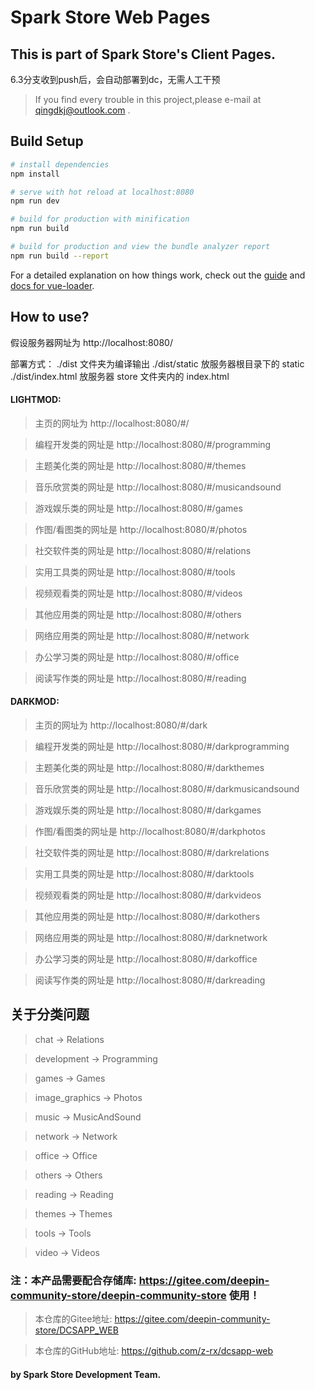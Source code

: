 # Spark Store Web Pages

## This is part of Spark Store's Client Pages.

6.3分支收到push后，会自动部署到dc，无需人工干预

> If you find every trouble in this project,please e-mail at qingdkj@outlook.com .


## Build Setup

``` bash
# install dependencies
npm install

# serve with hot reload at localhost:8080
npm run dev

# build for production with minification
npm run build

# build for production and view the bundle analyzer report
npm run build --report
```

For a detailed explanation on how things work, check out the [guide](http://vuejs-templates.github.io/webpack/) and [docs for vue-loader](http://vuejs.github.io/vue-loader).


## How to use?

假设服务器网址为 http://localhost:8080/

部署方式：
./dist 文件夹为编译输出
./dist/static 放服务器根目录下的 static
./dist/index.html 放服务器 store 文件夹内的 index.html


#### LIGHTMOD:

> 主页的网址为 http://localhost:8080/#/

> 编程开发类的网址是 http://localhost:8080/#/programming

> 主题美化类的网址是 http://localhost:8080/#/themes

> 音乐欣赏类的网址是 http://localhost:8080/#/musicandsound

> 游戏娱乐类的网址是 http://localhost:8080/#/games

> 作图/看图类的网址是 http://localhost:8080/#/photos

> 社交软件类的网址是 http://localhost:8080/#/relations

> 实用工具类的网址是 http://localhost:8080/#/tools

> 视频观看类的网址是 http://localhost:8080/#/videos

> 其他应用类的网址是 http://localhost:8080/#/others

> 网络应用类的网址是 http://localhost:8080/#/network

> 办公学习类的网址是 http://localhost:8080/#/office

> 阅读写作类的网址是 http://localhost:8080/#/reading

#### DARKMOD:
> 主页的网址为 http://localhost:8080/#/dark

> 编程开发类的网址是 http://localhost:8080/#/darkprogramming

> 主题美化类的网址是 http://localhost:8080/#/darkthemes

> 音乐欣赏类的网址是 http://localhost:8080/#/darkmusicandsound

> 游戏娱乐类的网址是 http://localhost:8080/#/darkgames

> 作图/看图类的网址是 http://localhost:8080/#/darkphotos

> 社交软件类的网址是 http://localhost:8080/#/darkrelations

> 实用工具类的网址是 http://localhost:8080/#/darktools

> 视频观看类的网址是 http://localhost:8080/#/darkvideos

> 其他应用类的网址是 http://localhost:8080/#/darkothers

> 网络应用类的网址是 http://localhost:8080/#/darknetwork

> 办公学习类的网址是 http://localhost:8080/#/darkoffice

> 阅读写作类的网址是 http://localhost:8080/#/darkreading




## 关于分类问题
> chat -> Relations

> development -> Programming

> games -> Games

> image_graphics -> Photos

> music -> MusicAndSound

> network -> Network

> office -> Office

> others -> Others

> reading -> Reading

> themes -> Themes

> tools -> Tools

> video -> Videos


### 注：本产品需要配合存储库: https://gitee.com/deepin-community-store/deepin-community-store 使用！

> 本仓库的Gitee地址:  https://gitee.com/deepin-community-store/DCSAPP_WEB

> 本仓库的GitHub地址: https://github.com/z-rx/dcsapp-web


#### by Spark Store Development Team.

